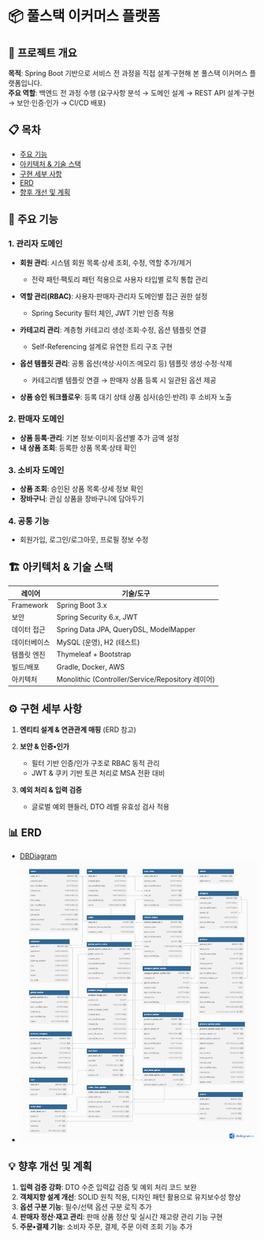 # 📦 풀스택 이커머스 플랫폼

## 🚀 프로젝트 개요

**목적**: Spring Boot 기반으로 서비스 전 과정을 직접 설계·구현해 본 풀스택 이커머스 플랫폼입니다.  
**주요 역할**: 백엔드 전 과정 수행 (요구사항 분석 → 도메인 설계 → REST API 설계·구현 → 보안·인증·인가 → CI/CD 배포)

## 📋 목차

* [주요 기능](#주요-기능)
* [아키텍처 & 기술 스택](#아키텍처--기술-스택)
* [구현 세부 사항](#구현-세부-사항)
* [ERD](#erd)
* [향후 개선 및 계획](#향후-개선-및-계획)

## 🔑 주요 기능

### 1. 관리자 도메인

* **회원 관리**: 시스템 회원 목록·상세 조회, 수정, 역할 추가/제거

  * 전략 패턴·팩토리 패턴 적용으로 사용자 타입별 로직 통합 관리
* **역할 관리(RBAC)**: 사용자·판매자·관리자 도메인별 접근 권한 설정

  * Spring Security 필터 체인, JWT 기반 인증 적용
* **카테고리 관리**: 계층형 카테고리 생성·조회·수정, 옵션 템플릿 연결

  * Self-Referencing 설계로 유연한 트리 구조 구현
* **옵션 템플릿 관리**: 공통 옵션(색상·사이즈·메모리 등) 템플릿 생성·수정·삭제

  * 카테고리별 템플릿 연결 → 판매자 상품 등록 시 일관된 옵션 제공
* **상품 승인 워크플로우**: 등록 대기 상태 상품 심사(승인·반려) 후 소비자 노출

### 2. 판매자 도메인

* **상품 등록·관리**: 기본 정보·이미지·옵션별 추가 금액 설정
* **내 상품 조회**: 등록한 상품 목록·상태 확인

### 3. 소비자 도메인

* **상품 조회**: 승인된 상품 목록·상세 정보 확인
* **장바구니**: 관심 상품을 장바구니에 담아두기

### 4. 공통 기능

* 회원가입, 로그인/로그아웃, 프로필 정보 수정

## 🏗 아키텍처 & 기술 스택

| 레이어       | 기술/도구                                          |
| --------- | ---------------------------------------------- |
| Framework | Spring Boot 3.x                                |
| 보안        | Spring Security 6.x, JWT                      |
| 데이터 접근    | Spring Data JPA, QueryDSL, ModelMapper       |
| 데이터베이스    | MySQL (운영), H2 (테스트)                      |
| 템플릿 엔진    | Thymeleaf + Bootstrap                          |
| 빌드/배포     | Gradle, Docker, AWS                            |
| 아키텍처      | Monolithic (Controller/Service/Repository 레이어) |

## ⚙️ 구현 세부 사항

1. **엔티티 설계 & 연관관계 매핑** (ERD 참고)
2. **보안 & 인증•인가**

   * 필터 기반 인증/인가 구조로 RBAC 동적 관리
   * JWT & 쿠키 기반 토큰 처리로 MSA 전환 대비
3. **예외 처리 & 입력 검증**

   * 글로벌 예외 핸들러, DTO 레벨 유효성 검사 적용

## 📊 ERD

   * [DBDiagram](https://dbdiagram.io/d/68261c255b2fc4582fcc1f93)
   * ![ERD](variety-store-ERD.png)

## 💡 향후 개선 및 계획

1. **입력 검증 강화**: DTO 수준 입력값 검증 및 예외 처리 코드 보완
2. **객체지향 설계 개선**: SOLID 원칙 적용, 디자인 패턴 활용으로 유지보수성 향상
3. **옵션 구분 기능**: 필수/선택 옵션 구분 로직 추가
4. **판매자 정산·재고 관리**: 판매 상품 정산 및 실시간 재고량 관리 기능 구현
5. **주문•결제 기능**: 소비자 주문, 결제, 주문 이력 조회 기능 추가
